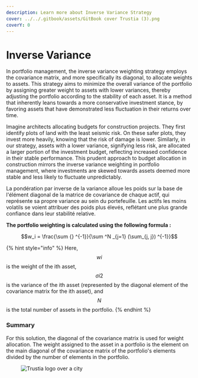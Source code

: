 ```yaml
---
description: Learn more about Inverse Variance Strategy
cover: ../../.gitbook/assets/GitBook cover Trustia (3).png
coverY: 0
---
```


# Inverse Variance

In portfolio management, the inverse variance weighting strategy employs the covariance matrix, and more specifically its diagonal, to allocate weights to assets. This strategy aims to minimize the overall variance of the portfolio by assigning greater weight to assets with lower variances, thereby adjusting the portfolio according to the stability of each asset. It is a method that inherently leans towards a more conservative investment stance, by favoring assets that have demonstrated less fluctuation in their returns over time.

Imagine architects allocating budgets for construction projects. They first identify plots of land with the least seismic risk. On these safer plots, they invest more heavily, knowing that the risk of damage is lower. Similarly, in our strategy, assets with a lower variance, signifying less risk, are allocated a larger portion of the investment budget, reflecting increased confidence in their stable performance. This prudent approach to budget allocation in construction mirrors the inverse variance weighting in portfolio management, where investments are skewed towards assets deemed more stable and less likely to fluctuate unpredictably.

La pondération par inverse de la variance alloue les poids sur la base de l'élément diagonal de la matrice de covariance de chaque actif, qui représente sa propre variance au sein du portefeuille. Les actifs les moins volatils se voient attribuer des poids plus élevés, reflétant une plus grande confiance dans leur stabilité relative.

**The portfolio weighting is calculated using the following formula :**&#x20;

$$w_i = \frac{\sum {} ^{-1}}{\sum ^N _{j=1} (\sum_{j, j}) ^{-1}}$$

{% hint style="info" %}
Here, $$wi​$$ is the weight of the ith asset, $$σi2​$$ is the variance of the ith asset (represented by the diagonal element of the covariance matrix for the ith asset), and $$N$$ is the total number of assets in the portfolio.
{% endhint %}

### **Summary**&#x20;

For this solution, the diagonal of the covariance matrix is used for weight allocation. The weight assigned to the asset in a portfolio is the element on the main diagonal of the covariance matrix of the portfolio's elements divided by the number of elements in the portfolio.&#x20;

<figure><img src="../../.gitbook/assets/Capture d’écran 2023-12-19 à 18.44.28.png" alt="Trustia logo over a city"><figcaption></figcaption></figure>
